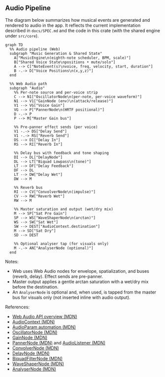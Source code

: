 ## Audio Pipeline

The diagram below summarizes how musical events are generated and rendered to audio in the app. It reflects the current implementation described in `docs/SPEC.md` and the code in this crate (with the shared engine under `src/core`).

```mermaid
graph TD
  %% Audio pipeline (Web)
  subgraph "Music Generation & Shared State"
    A["MusicEngine\n(eighth-note scheduler, BPM, scale)"]
    B["Shared Voice State\npositions • mute/solo"]
    A --> C["NoteEvent(s)\nvoice, freq, velocity, start, duration"]
    B -.-> D["Voice Positions\n(x,y,z)"]
  end

  %% Web Audio path
  subgraph "Audio"
    %% Per-note source and per-voice strip
    C --> N1["OscillatorNode\n(per-note, per-voice waveform)"]
    N1 --> V1["GainNode (env)\n(attack/release)"]
    V1 --> VG["Voice Gain"]
    VG --> P["PannerNode\n(HRTF positional)"]
    D -.-> P
    P --> M["Master Gain bus"]

    %% Pre-panner effect sends (per voice)
    V1 -.-> DS["Delay Send"]
    V1 -.-> RS["Reverb Send"]
    DS --> DI["Delay In"]
    RS --> RI["Reverb In"]

    %% Delay bus with feedback and tone shaping
    DI --> DL["DelayNode"]
    DL --> LT["Biquad Lowpass\n(tone)"]
    LT --> DF["Delay Feedback"]
    DF --> DL
    LT --> DW["Delay Wet"]
    DW --> M

    %% Reverb bus
    RI --> CV["ConvolverNode\n(impulse)"]
    CV --> RW["Reverb Wet"]
    RW --> M

    %% Master saturation and output (wet/dry mix)
    M --> SP["Sat Pre Gain"]
    SP --> WS["WaveShaperNode\n(arctan)"]
    WS --> SW["Sat Wet"]
    SW --> DEST["AudioContext.destination"]
    M --> SD["Sat Dry"]
    SD --> DEST

    %% Optional analyser tap (for visuals only)
    M -.-> AN["AnalyserNode (optional)"]
  end

```

Notes:

- Web uses Web Audio nodes for envelope, spatialization, and buses (reverb, delay). Effect sends are pre-panner.
- Master output applies a gentle arctan saturation with a wet/dry mix before the destination.
- An `AnalyserNode` is optional and, when used, is tapped from the master bus for visuals only (not inserted inline with audio output).

References:

- [Web Audio API overview (MDN)](https://developer.mozilla.org/en-US/docs/Web/API/Web_Audio_API)
- [AudioContext (MDN)](https://developer.mozilla.org/en-US/docs/Web/API/AudioContext)
- [AudioParam automation (MDN)](https://developer.mozilla.org/en-US/docs/Web/API/AudioParam)
- [OscillatorNode (MDN)](https://developer.mozilla.org/en-US/docs/Web/API/OscillatorNode)
- [GainNode (MDN)](https://developer.mozilla.org/en-US/docs/Web/API/GainNode)
- [PannerNode (MDN)](https://developer.mozilla.org/en-US/docs/Web/API/PannerNode) and [AudioListener (MDN)](https://developer.mozilla.org/en-US/docs/Web/API/AudioListener)
- [ConvolverNode (MDN)](https://developer.mozilla.org/en-US/docs/Web/API/ConvolverNode)
- [DelayNode (MDN)](https://developer.mozilla.org/en-US/docs/Web/API/DelayNode)
- [BiquadFilterNode (MDN)](https://developer.mozilla.org/en-US/docs/Web/API/BiquadFilterNode)
- [WaveShaperNode (MDN)](https://developer.mozilla.org/en-US/docs/Web/API/WaveShaperNode)
- [AnalyserNode (MDN)](https://developer.mozilla.org/en-US/docs/Web/API/AnalyserNode)
